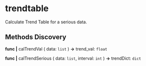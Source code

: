 # trendtable

Calculate Trend Table for a serious data.

## Methods Discovery

**func |** calTrendVal ( data: `list` ) **->** trend_val: `float`

**func |** calTrendSerious ( data: `list`, interval: `int` ) **->** trendDict: `dict`
